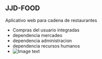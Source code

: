 ## JJD-FOOD
Aplicativo web para cadena de restaurantes
- Compras del usuario integradas
- dependencia mercadeo
- dependencia administracion
- dependencia recursos humanos
- ![Image text](https://raw.githubusercontent.com/usuario/repositorio/rama/ruta/al/asset)
